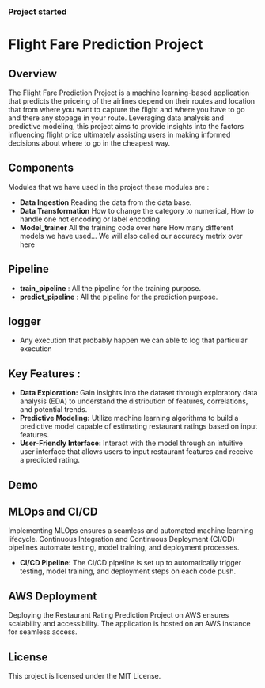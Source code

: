 ### Project started
# Flight Fare Prediction Project

## Overview
The Flight Fare Prediction Project is a machine learning-based application that predicts the priceing of the airlines depend on their routes and location that from where you want to capture the flight and where you have to go and there any stopage in your route. Leveraging data analysis and predictive modeling, this project aims to provide insights into the factors influencing flight price ultimately assisting users in making informed decisions about where to go in the cheapest way.


## Components  
Modules that we have used in the project these modules are :
- **Data Ingestion** Reading the data from the data base. 
- **Data Transformation** How to change the category to numerical, How to handle one hot encoding or label encoding
- **Model_trainer** All the training code over here
    How many different models we have used...
    We will also called our accuracy metrix over here 

## Pipeline
- **train_pipeline** : All the pipeline for the training purpose.
- **predict_pipeline** : All the pipeline for the prediction purpose.

## logger
- Any execution that probably happen we can able to log that particular execution

## Key Features :
- **Data Exploration:** Gain insights into the dataset through exploratory data analysis (EDA) to understand the distribution of features, correlations, and potential trends.
- **Predictive Modeling:** Utilize machine learning algorithms to build a predictive model capable of estimating restaurant ratings based on input features.
- **User-Friendly Interface:** Interact with the model through an intuitive user interface that allows users to input restaurant features and receive a predicted rating.

## Demo 


## MLOps and CI/CD
Implementing MLOps ensures a seamless and automated machine learning lifecycle. Continuous Integration and Continuous Deployment (CI/CD) pipelines automate testing, model training, and deployment processes.


- **CI/CD Pipeline:**
The CI/CD pipeline is set up to automatically trigger testing, model training, and deployment steps on each code push.

## AWS Deployment
Deploying the Restaurant Rating Prediction Project on AWS ensures scalability and accessibility. The application is hosted on an AWS instance for seamless access.

## License
This project is licensed under the MIT License.

